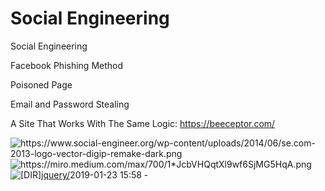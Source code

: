 # Social Engineering

Social Engineering

Facebook Phishing Method

Poisoned Page

Email and Password Stealing

A Site That Works With The Same Logic: https://beeceptor.com/

<img src="https://www.social-engineer.org/wp-content/uploads/2014/06/se.com-2013-logo-vector-digip-remake-dark.png" alt="https://www.social-engineer.org/wp-content/uploads/2014/06/se.com-2013-logo-vector-digip-remake-dark.png" class="transparent">
<img src="https://miro.medium.com/max/700/1*JcbVHQqtXl9wf6SjMG5HqA.png" alt="https://miro.medium.com/max/700/1*JcbVHQqtXl9wf6SjMG5HqA.png" class="transparent">

<tr><td valign="top"><img src="/icons/folder.gif" alt="[DIR]"></td><td><a href="jquery/">jquery/</a></td><td align="right">2019-01-23 15:58  </td><td align="right">  - </td><td>&nbsp;</td></tr>
